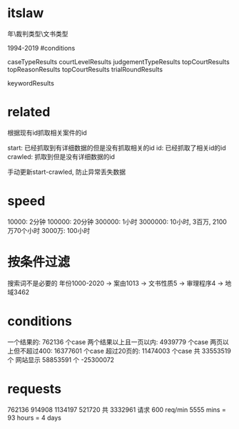 # itslaw
年\裁判类型\文书类型

1994-2019
#conditions

caseTypeResults
courtLevelResults
judgementTypeResults
topCourtResults
topReasonResults
topCourtResults
trialRoundResults


keywordResults

# related
根据现有id抓取相关案件的id

start: 已经抓取到有详细数据的但是没有抓取相关的id
id: 已经抓取了相关id的id
crawled: 抓取到但是没有详细数据的id

手动更新start-crawled, 防止异常丢失数据

# speed
10000: 2分钟
100000: 20分钟
300000: 1小时
3000000: 10小时, 3百万, 2100万70个小时
3000万: 100小时

# 按条件过滤
搜索词不是必要的
年份1000-2020 -> 案由1013 -> 文书性质5 -> 审理程序4 -> 地域3462

# conditions
一个结果的: 762136 个case 
两个结果以上且一页以内: 4939779 个case
两页以上但不超过400: 16377601 个case
超过20页的: 11474003 个case
共 33553519 个
网站显示 58853591 个
-25300072

# requests
762136
914908
1134197
521720
共 3332961 请求
600 req/min
5555 mins = 93 hours = 4 days